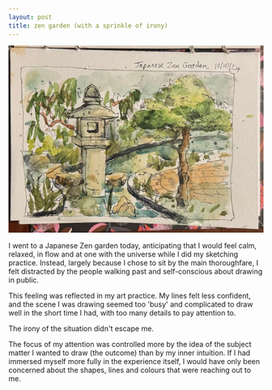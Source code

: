 ```yaml
---
layout: post
title: zen garden (with a sprinkle of irony)
---
```

![Github image](/images/zengarden.jpg)

I went to a Japanese Zen garden today, anticipating that I would feel calm, relaxed, in flow and at one with the universe while I did my sketching practice.  Instead, largely because I chose to sit by the main thoroughfare, I felt distracted by the people walking past and self-conscious about drawing in public.  

This feeling was reflected in my art practice.  My lines felt less confident, and the scene I was drawing seemed too 'busy' and complicated to draw well in the short time I had, with too many details to pay attention to.  

The irony of the situation didn't escape me. 

The focus of my attention was controlled more by the idea of the subject matter I wanted to draw (the outcome) than by my inner intuition. If I had immersed myself more fully in the experience itself,  I would have only been concerned about the shapes, lines and colours that were reaching out to me.   
